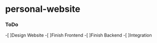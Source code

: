 # personal-website

### ToDo
  -[ ]Design Website
  -[ ]Finish Frontend
  -[ ]Finish Backend
  -[ ]Integration
